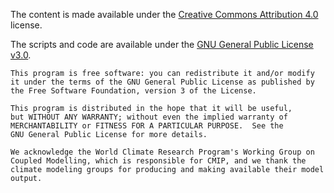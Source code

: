 The content is made available under the [Creative Commons Attribution 4.0](https://creativecommons.org/licenses) license. 

The scripts and code are available under the [GNU General Public License v3.0](https://www.gnu.org/licenses).

    This program is free software: you can redistribute it and/or modify
    it under the terms of the GNU General Public License as published by
    the Free Software Foundation, version 3 of the License.

    This program is distributed in the hope that it will be useful,
    but WITHOUT ANY WARRANTY; without even the implied warranty of
    MERCHANTABILITY or FITNESS FOR A PARTICULAR PURPOSE.  See the
    GNU General Public License for more details.

    We acknowledge the World Climate Research Program's Working Group on 
    Coupled Modelling, which is responsible for CMIP, and we thank the 
    climate modeling groups for producing and making available their model output. 
    


